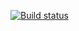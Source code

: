[![Build status](https://github.com/jdnavarro/tasty-dumbcheck/actions/workflows/ci.yml/badge.svg)](https://github.com/jdnavarro/tasty-dumbcheck/actions/workflows/ci.yml)
